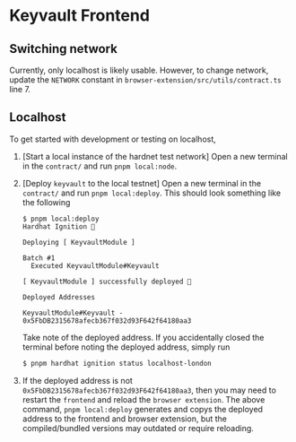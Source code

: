 # Keyvault Frontend

## Switching network

Currently, only localhost is likely usable.
However, to change network, update the `NETWORK` constant in `browser-extension/src/utils/contract.ts` line 7.

## Localhost

To get started with development or testing on localhost,

1. [Start a local instance of the hardnet test network] Open a new terminal in the `contract/` and run `pnpm local:node`.
2. [Deploy `keyvault` to the local testnet] Open a new terminal in the `contract/` and run `pnpm local:deploy`. This should look something like the following

   ```output
   $ pnpm local:deploy
   Hardhat Ignition 🚀

   Deploying [ KeyvaultModule ]

   Batch #1
     Executed KeyvaultModule#Keyvault

   [ KeyvaultModule ] successfully deployed 🚀

   Deployed Addresses

   KeyvaultModule#Keyvault - 0x5FbDB2315678afecb367f032d93F642f64180aa3
   ```

   Take note of the deployed address. If you accidentally closed the terminal before noting the deployed address, simply run

   ```bash
   $ pnpm hardhat ignition status localhost-london
   ```

3. If the deployed address is not `0x5FbDB2315678afecb367f032d93F642f64180aa3`, then you may need to restart the `frontend` and reload the `browser extension`. The above command, `pnpm local:deploy` generates and copys the deployed address to the frontend and browser extension, but the compiled/bundled versions may outdated or require reloading.
